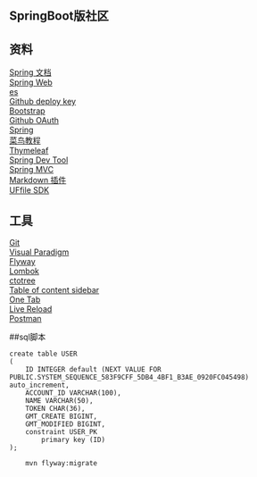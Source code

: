 ## SpringBoot版社区
## 资料
[Spring 文档](https://spring.io/guides)    
[Spring Web](https://spring.io/guides/gs/serving-web-content/)   
[es](https://elasticsearch.cn/explore)    
[Github deploy key](https://developer.github.com/v3/guides/managing-deploy-keys/#deploy-keys)    
[Bootstrap](https://v3.bootcss.com/getting-started/)    
[Github OAuth](https://developer.github.com/apps/building-oauth-apps/creating-an-oauth-app/)    
[Spring](https://docs.spring.io/spring-boot/docs/2.0.0.RC1/reference/htmlsingle/#boot-features-embedded-database-support)    
[菜鸟教程](https://www.runoob.com/mysql/mysql-insert-query.html)    
[Thymeleaf](https://www.thymeleaf.org/doc/tutorials/3.0/usingthymeleaf.html#setting-attribute-values)    
[Spring Dev Tool](https://docs.spring.io/spring-boot/docs/2.0.0.RC1/reference/htmlsingle/#using-boot-devtools)  
[Spring MVC](https://docs.spring.io/spring/docs/5.0.3.RELEASE/spring-framework-reference/web.html#mvc-handlermapping-interceptor)  
[Markdown 插件](http://editor.md.ipandao.com/)   
[UFfile SDK](https://github.com/ucloud/ufile-sdk-java) 
## 工具
[Git](https://git-scm.com/download)   
[Visual Paradigm](https://www.visual-paradigm.com)    
[Flyway](https://flywaydb.org/getstarted/firststeps/maven)  
[Lombok](https://www.projectlombok.org)    
[ctotree](https://www.octotree.io/)   
[Table of content sidebar](https://chrome.google.com/webstore/detail/table-of-contents-sidebar/ohohkfheangmbedkgechjkmbepeikkej)    
[One Tab](https://chrome.google.com/webstore/detail/chphlpgkkbolifaimnlloiipkdnihall)    
[Live Reload](https://chrome.google.com/webstore/detail/livereload/jnihajbhpnppcggbcgedagnkighmdlei/related)  
[Postman](https://chrome.google.com/webstore/detail/coohjcphdfgbiolnekdpbcijmhambjff)

##sql脚本
```
create table USER
(
	ID INTEGER default (NEXT VALUE FOR PUBLIC.SYSTEM_SEQUENCE_583F9CFF_5DB4_4BF1_B3AE_0920FC045498) auto_increment,
	ACCOUNT_ID VARCHAR(100),
	NAME VARCHAR(50),
	TOKEN CHAR(36),
	GMT_CREATE BIGINT,
	GMT_MODIFIED BIGINT,
	constraint USER_PK
		primary key (ID)
);
```
```bash
    mvn flyway:migrate 

```